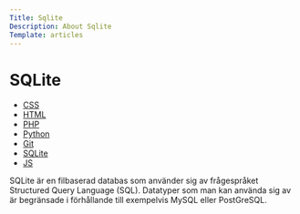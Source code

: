 ```yaml
---
Title: Sqlite
Description: About Sqlite
Template: articles
---
```

# SQLite

  <aside class="sidebar">
      <ul>
        <li><a href="css">CSS</a></li>
        <li><a href="html">HTML</a></li>
        <li><a href="php">PHP</a></li>
        <li><a href="python">Python</a></li>
        <li><a href="git">Git</a></li>
        <li><a href="sqlite">SQLite</a></li>
        <li><a href="javascript">JS</a></li>
      </ul>
  </aside>

SQLite är en filbaserad databas som använder sig av frågespråket Structured Query Language (SQL). Datatyper som man kan använda sig av är begränsade i förhållande till exempelvis MySQL eller PostGreSQL.
